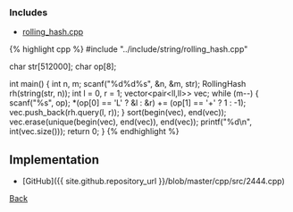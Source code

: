 ### Includes

- [rolling_hash.cpp](../include/string/rolling_hash)

{% highlight cpp %}
#include "../include/string/rolling_hash.cpp"

char str[512000];
char op[8];

int main() {
  int n, m;
  scanf("%d%d%s", &n, &m, str);
  RollingHash rh(string(str, n));
  int l = 0, r = 1;
  vector<pair<ll,ll>> vec;
  while (m--) {
    scanf("%s", op);
    *(op[0] == 'L' ? &l : &r) += (op[1] == '+' ? 1 : -1);
    vec.push_back(rh.query(l, r));
  }
  sort(begin(vec), end(vec));
  vec.erase(unique(begin(vec), end(vec)), end(vec));
  printf("%d\n", int(vec.size()));
  return 0;
}
{% endhighlight %}

## Implementation

- [GitHub]({{ site.github.repository_url }}/blob/master/cpp/src/2444.cpp)

[Back](..)
